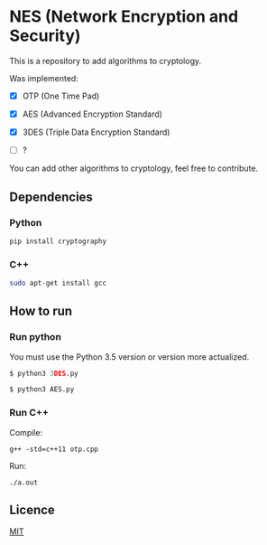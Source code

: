 # NES (Network Encryption and Security)

This is a repository to add algorithms to cryptology.

Was implemented:

- [x] OTP (One Time Pad)
- [x] AES (Advanced Encryption Standard)
- [x] 3DES (Triple Data Encryption Standard)
- [ ] ?


You can add other algorithms to cryptology, feel free to contribute.


## Dependencies

### Python
```sh
pip install cryptography
```

### C++
```sh
sudo apt-get install gcc
```

## How to run
### Run python
You must use the Python 3.5 version or version more actualized.
```py
$ python3 3DES.py

$ python3 AES.py
```
### Run C++
Compile:

```g++
g++ -std=c++11 otp.cpp
```

Run:
```g++
./a.out
```
## Licence
[MIT](https://github.com/wagnernegrao/NES/blob/master/LICENSE)